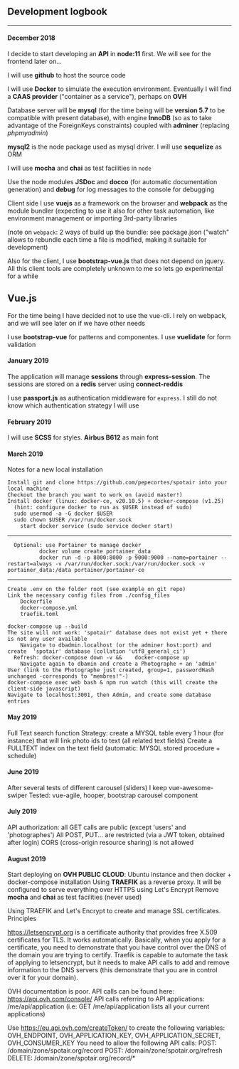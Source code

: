 ## Development logbook
***
#### December 2018
I decide to start developing an **API** in **node:11** first. We will see for the frontend later on...

I will use **github** to host the source code

I will use **Docker** to simulate the execution environment. Eventually I will find a **CAAS provider** ("container as a service"), perhaps on **OVH**

Database server will be **mysql** (for the time being will be **version 5.7** to be compatible with present database), with engine **InnoDB** (so as to take advantage of the ForeignKeys constraints) coupled with **adminer** (replacing *phpmyadmin*)

**mysql2** is the node package used as mysql driver. I will use **sequelize** as ORM

I will use **mocha** and **chai** as test facilities in `node`

Use the node modules **JSDoc** and **docco** (for automatic documentation generation) and **debug** for log messages to the console for debugging

Client side I use **vuejs** as a framework on the browser and **webpack** as the module bundler (expecting to use it also for other task automation, like environment management or importing 3rd-party libraries

(note on `webpack`: 2 ways of build up the bundle: see package.json ("watch" allows to rebundle each time a file is modified, making it suitable for development)

Also for the client, I use **bootstrap-vue.js** that does not depend on jquery. All this client tools are completely unknown to me so lets go experimental for a while

## Vue.js
For the time being I have decided not to use the vue-cli. I rely on webpack, and we will see later on if we have other needs

I use **bootstrap-vue** for patterns and componentes. I use **vuelidate** for form validation

#### January 2019
The application will manage **sessions** through **express-session**. The sessions are stored on a **redis** server using **connect-reddis**

I use **passport.js** as authentication middleware for `express`. I still do not know which authentication strategy I will use

#### February 2019
I will use **SCSS** for styles. **Airbus B612** as main font

#### March 2019
Notes for a new local installation

	Install git and clone https://github.com/pepecortes/spotair into your local machine
	Checkout the branch you want to work on (avoid master!)
	Install docker (linux: docker-ce, v20.10.5) + docker-compose (v1.25)
	  (hint: configure docker to run as $USER instead of sudo)
	  sudo usermod -a -G docker $USER
	  sudo chown $USER /var/run/docker.sock
		start docker service (sudo service docker start)
		
  ------------------------------------------------------------------------
	  Optional: use Portainer to manage docker
			  docker volume create portainer_data
			  docker run -d -p 8000:8000 -p 9000:9000 --name=portainer --restart=always -v /var/run/docker.sock:/var/run/docker.sock -v portainer_data:/data portainer/portainer-ce
  ------------------------------------------------------------------------
  
	Create .env on the folder root (see example on git repo)
	Link the necessary config files from ./config_files
		Dockerfile
		docker-compose.yml
		traefik.toml
		
	docker-compose up --build
	The site will not work: 'spotair' database does not exist yet + there is not any user available
		Navigate to dbadmin.localhost (or the adminer host:port) and create  'spotair' database (collation 'utf8_general_ci')
	  Refresh: docker-compose down -v &&	docker-compose up
		Navigate again to dbamin and create a Photographe + an 'admin' User (link to the Photographe just created, group=1, passwordHash unchanged -corresponds to "membres!"-)
	docker-compose exec web bash & npm run watch (this will create the client-side javascript)
	Navigate to localhost:3001, then Admin, and create some database entries
	
#### May 2019
Full Text search function
Strategy: create a MYSQL table every 1 hour (for instance) that will link photo ids to text (all related text fields)
Create a FULLTEXT index on the text field
(automatic: MYSQL stored procedure + schedule)

#### June 2019
After several tests of different carousel (sliders) I keep vue-awesome-swiper
Tested: vue-agile, hooper, bootstrap carousel component

#### July 2019
API authorization: all GET calls are public (except 'users' and 'photographes')
All POST, PUT... are restricted (via a JWT token, obtained after login)
CORS (cross-origin resource sharing) is not allowed

#### August 2019
Start deploying on **OVH PUBLIC CLOUD**: Ubuntu instance and then docker + docker-compose installation
Using **TRAEFIK** as a reverse proxy. It will be configured to serve everything over HTTPS using Let's Encrypt
Remove **mocha** and **chai** as test facilities (never used)

Using TRAEFIK and Let's Encrypt to create and manage SSL certificates. Principles
	
https://letsencrypt.org is a certificate authority that provides free X.509 certificates for TLS. It works automatically. Basically, when you apply for a certificate, you need to demonstrate that you have control over the DNS of the domain you are trying to certify. Traefik is capable to automate the task of applying to letsencrypt, but it needs to make API calls to add and remove information to the DNS servers (this demonstrate that you are in control over it for your domain).

OVH documentation is poor.
API calls can be found here: https://api.ovh.com/console/
API calls referring to API applications: /me/api/application
	(i.e:  GET /me/api/application lists all your current applications)

Use https://eu.api.ovh.com/createToken/ to create the following variables: OVH_ENDPOINT, OVH_APPLICATION_KEY, OVH_APPLICATION_SECRET, OVH_CONSUMER_KEY
You need to allow the following API calls:
	POST: /domain/zone/spotair.org/record
	POST: /domain/zone/spotair.org/refresh
	DELETE: /domain/zone/spotair.org/record/*


